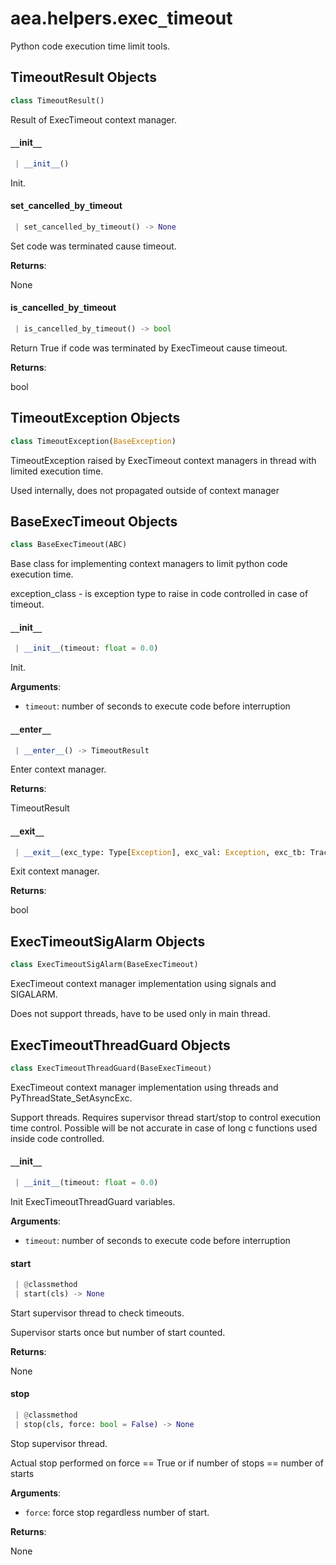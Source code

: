 <a name=".aea.helpers.exec_timeout"></a>
# aea.helpers.exec`_`timeout

Python code execution time limit tools.

<a name=".aea.helpers.exec_timeout.TimeoutResult"></a>
## TimeoutResult Objects

```python
class TimeoutResult()
```

Result of ExecTimeout context manager.

<a name=".aea.helpers.exec_timeout.TimeoutResult.__init__"></a>
#### `__`init`__`

```python
 | __init__()
```

Init.

<a name=".aea.helpers.exec_timeout.TimeoutResult.set_cancelled_by_timeout"></a>
#### set`_`cancelled`_`by`_`timeout

```python
 | set_cancelled_by_timeout() -> None
```

Set code was terminated cause timeout.

**Returns**:

None

<a name=".aea.helpers.exec_timeout.TimeoutResult.is_cancelled_by_timeout"></a>
#### is`_`cancelled`_`by`_`timeout

```python
 | is_cancelled_by_timeout() -> bool
```

Return True if code was terminated by ExecTimeout cause timeout.

**Returns**:

bool

<a name=".aea.helpers.exec_timeout.TimeoutException"></a>
## TimeoutException Objects

```python
class TimeoutException(BaseException)
```

TimeoutException raised by ExecTimeout context managers in thread with limited execution time.

Used internally, does not propagated outside of context manager

<a name=".aea.helpers.exec_timeout.BaseExecTimeout"></a>
## BaseExecTimeout Objects

```python
class BaseExecTimeout(ABC)
```

Base class for implementing context managers to limit python code execution time.

exception_class - is exception type to raise in code controlled in case of timeout.

<a name=".aea.helpers.exec_timeout.BaseExecTimeout.__init__"></a>
#### `__`init`__`

```python
 | __init__(timeout: float = 0.0)
```

Init.

**Arguments**:

- `timeout`: number of seconds to execute code before interruption

<a name=".aea.helpers.exec_timeout.BaseExecTimeout.__enter__"></a>
#### `__`enter`__`

```python
 | __enter__() -> TimeoutResult
```

Enter context manager.

**Returns**:

TimeoutResult

<a name=".aea.helpers.exec_timeout.BaseExecTimeout.__exit__"></a>
#### `__`exit`__`

```python
 | __exit__(exc_type: Type[Exception], exc_val: Exception, exc_tb: TracebackType) -> None
```

Exit context manager.

**Returns**:

bool

<a name=".aea.helpers.exec_timeout.ExecTimeoutSigAlarm"></a>
## ExecTimeoutSigAlarm Objects

```python
class ExecTimeoutSigAlarm(BaseExecTimeout)
```

ExecTimeout context manager implementation using signals and SIGALARM.

Does not support threads, have to be used only in main thread.

<a name=".aea.helpers.exec_timeout.ExecTimeoutThreadGuard"></a>
## ExecTimeoutThreadGuard Objects

```python
class ExecTimeoutThreadGuard(BaseExecTimeout)
```

ExecTimeout context manager implementation using threads and PyThreadState_SetAsyncExc.

Support threads.
Requires supervisor thread start/stop to control execution time control.
Possible will be not accurate in case of long c functions used inside code controlled.

<a name=".aea.helpers.exec_timeout.ExecTimeoutThreadGuard.__init__"></a>
#### `__`init`__`

```python
 | __init__(timeout: float = 0.0)
```

Init ExecTimeoutThreadGuard variables.

**Arguments**:

- `timeout`: number of seconds to execute code before interruption

<a name=".aea.helpers.exec_timeout.ExecTimeoutThreadGuard.start"></a>
#### start

```python
 | @classmethod
 | start(cls) -> None
```

Start supervisor thread to check timeouts.

Supervisor starts once but number of start counted.

**Returns**:

None

<a name=".aea.helpers.exec_timeout.ExecTimeoutThreadGuard.stop"></a>
#### stop

```python
 | @classmethod
 | stop(cls, force: bool = False) -> None
```

Stop supervisor thread.

Actual stop performed on force == True or if  number of stops == number of starts

**Arguments**:

- `force`: force stop regardless number of start.

**Returns**:

None

